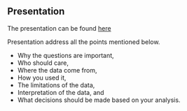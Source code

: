 ## Presentation  

The presentation can be found [here](https://github.com/vnikesh/8086-002---Project/blob/master/Deliverable/Presentation/FinalPresentation_DataCreatives.pptx)  

Presentation address all the points mentioned below.  

  - Why the questions are important,  
  - Who should care,  
  - Where the data come from,  
  - How you used it,  
  - The limitations of the data,  
  - Interpretation of the data, and  
  - What decisions should be made based on your analysis.  
